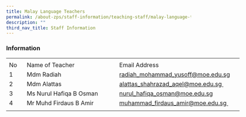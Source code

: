 ```yaml
---
title: Malay Language Teachers
permalink: /about-zps/staff-information/teaching-staff/malay-language-teachers/
description: ""
third_nav_title: Staff Information
---
```

### **Information**
<table style="border-collapse:
 collapse;width:477pt" width="636" cellspacing="0" cellpadding="0" border="0"><colgroup><col style="mso-width-source:userset;mso-width-alt:1280;width:26pt" width="35"> <col style="mso-width-source:userset;mso-width-alt:10130;width:208pt" width="277"> <col style="mso-width-source:userset;mso-width-alt:11849;width:243pt" width="324"></colgroup><tbody><tr style="mso-height-source:userset;height:5.25pt" height="7"><td style="height:5.25pt;width:26pt" width="35" class="xl67" height="7"></td><td style="width:208pt" width="277" class="xl66"></td><td style="width:243pt" width="324" class="xl68"></td></tr><tr style="height:15.75pt" height="21"><td style="height:15.75pt" class="xl69" height="21">No</td><td style="border-left:none" class="xl70">Name of Teacher</td><td style="border-left:none" class="xl71">Email Address</td></tr><tr style="height:15.75pt" height="21"><td style="height:15.75pt" class="xl67" height="21">1</td><td style="border-top:none;width:208pt" width="277" class="xl73">Mdm Radiah</td><td style="border-top:none;border-left:none" class="xl72"><a href="mailto:radiah_mohammad_yusoff@moe.edu.sg">radiah_mohammad_yusoff@moe.edu.sg</a></td></tr><tr style="height:15.75pt" height="21"><td style="height:15.75pt" class="xl67" height="21">2</td><td style="border-top:none;width:208pt" width="277" class="xl74">Mdm Alattas</td><td style="border-top:none;border-left:none" class="xl72"><a href="mailto:alattas_shahrazad_aqel@moe.edu.sg">alattas_shahrazad_aqel@moe.edu.sg&nbsp;</a></td></tr><tr style="height:15.75pt" height="21"><td style="height:15.75pt" class="xl67" height="21">3</td><td style="border-top:none;width:208pt" width="277" class="xl74">Ms Nurul Hafiqa B Osman</td><td style="border-top:none;border-left:none" class="xl72"><a href="mailto:nurul_hafiqa_osman@moe.edu.sg">nurul_hafiqa_osman@moe.edu.sg</a></td></tr><tr style="height:15.75pt" height="21"><td style="height:15.75pt" class="xl67" height="21">4</td><td style="border-top:none;width:208pt" width="277" class="xl74">Mr Muhd Firdaus B Amir</td><td style="border-top:none;border-left:none" class="xl72"><a href="mailto:muhammad_firdaus_amir@moe.edu.sg">muhammad_firdaus_amir@moe.edu.sg&nbsp;</a></td></tr><tr style="mso-height-source:userset;height:5.25pt" height="7"><td style="height:5.25pt" class="xl67" height="7"></td><td class="xl66"></td><td class="xl68"></td></tr></tbody></table>